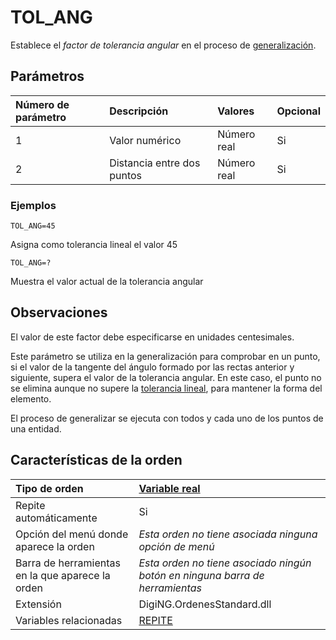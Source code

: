 # TOL\_ANG

Establece el _factor de tolerancia angular_ en el proceso de [generalización](tol-ang.md).

## Parámetros

| Número de parámetro | Descripción | Valores | Opcional |
| :--- | :--- | :--- | :--- |
| 1 | Valor numérico | Número real | Si |
| 2 | Distancia entre dos puntos | Número real | Si |

### Ejemplos

`TOL_ANG=45`

Asigna como tolerancia lineal el valor 45

`TOL_ANG=?`

Muestra el valor actual de la tolerancia angular

## Observaciones

El valor de este factor debe especificarse en unidades centesimales.

Este parámetro se utiliza en la generalización para comprobar en un punto, si el valor de la tangente del ángulo formado por las rectas anterior y siguiente, supera el valor de la tolerancia angular. En este caso, el punto no se elimina aunque no supere la [tolerancia lineal](/digi3d-net/referencia/ventana-de-dibujo/ordenes/t/TOL.html), para mantener la forma del elemento.

El proceso de generalizar se ejecuta con todos y cada uno de los puntos de una entidad.

## Características de la orden

| Tipo de orden | [Variable real](tol-ang.md) |
| :--- | :--- |
| Repite automáticamente | Si |
| Opción del menú donde aparece la orden | _Esta orden no tiene asociada ninguna opción de menú_ |
| Barra de herramientas en la que aparece la orden | _Esta orden no tiene asociado ningún botón en ninguna barra de herramientas_ |
| Extensión | DigiNG.OrdenesStandard.dll |
| Variables relacionadas | [REPITE](/digi3d-net/referencia/ventana-de-dibujo/ordenes/t/REPITE.html) |

